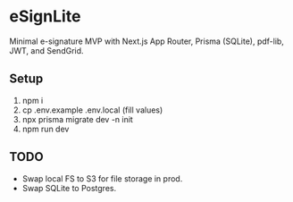 # eSignLite

Minimal e-signature MVP with Next.js App Router, Prisma (SQLite), pdf-lib, JWT, and SendGrid.

## Setup

1. npm i
2. cp .env.example .env.local (fill values)
3. npx prisma migrate dev -n init
4. npm run dev

## TODO
- Swap local FS to S3 for file storage in prod.
- Swap SQLite to Postgres.
